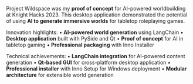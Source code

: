 Project Wildspace was my **proof of concept** for AI-powered worldbuilding at Knight Hacks 2023. This desktop application demonstrated the potential of using **AI to generate immersive worlds** for tabletop roleplaying games.

Innovation highlights:
• **AI-powered world generation** using LangChain
• **Desktop application** built with PySide and Qt
• **Proof of concept** for AI in tabletop gaming
• **Professional packaging** with Inno Installer

Technical achievements:
• **LangChain integration** for AI-powered content generation
• **Qt-based GUI** for cross-platform desktop application
• **Professional installer** with Inno Setup for Windows deployment
• **Modular architecture** for extensible world generation
